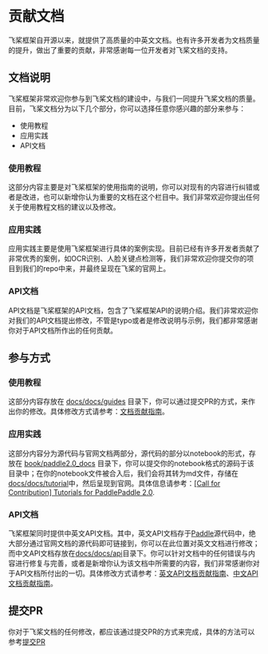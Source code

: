 # 贡献文档

飞桨框架自开源以来，就提供了高质量的中英文文档。也有许多开发者为文档质量的提升，做出了重要的贡献，非常感谢每一位开发者对飞桨文档的支持。

## 文档说明

飞桨框架非常欢迎你参与到飞桨文档的建设中，与我们一同提升飞桨文档的质量。目前，飞桨文档分为以下几个部分，你可以选择任意你感兴趣的部分来参与：

- 使用教程
- 应用实践
- API文档

### 使用教程

这部分内容主要是对飞桨框架的使用指南的说明，你可以对现有的内容进行纠错或者是改进，也可以新增你认为重要的文档在这个栏目中。我们非常欢迎你提出任何关于使用教程文档的建议以及修改。

### 应用实践

应用实践主要是使用飞桨框架进行具体的案例实现。目前已经有许多开发者贡献了非常优秀的案例，如OCR识别、人脸关键点检测等，我们非常欢迎你提交你的项目到我们的repo中来，并最终呈现在飞桨的官网上。

### API文档

API文档是飞桨框架的API文档，包含了飞桨框架API的说明介绍。我们非常欢迎你对我们的API文档提出修改，不管是typo或者是修改说明与示例，我们都非常感谢你对于API文档所作出的任何贡献。

## 参与方式

### 使用教程

这部分内容存放在 [docs/docs/guides](https://github.com/PaddlePaddle/docs/tree/develop/docs/guides) 目录下，你可以通过提交PR的方式，来作出你的修改。具体修改方式请参考：[文档贡献指南](https://github.com/PaddlePaddle/docs/wiki/%E6%96%87%E6%A1%A3%E8%B4%A1%E7%8C%AE%E6%8C%87%E5%8D%97)。

### 应用实践

这部分内容分为源代码与官网文档两部分，源代码的部分以notebook的形式，存放在 [book/paddle2.0_docs](https://github.com/PaddlePaddle/book/tree/develop/paddle2.0_docs) 目录下，你可以提交你的notebook格式的源码于该目录中；在你的notebook文件被合入后，我们会将其转为md文件，存储在[docs/docs/tutorial](https://github.com/PaddlePaddle/docs/tree/develop/docs/tutorial)中，然后呈现到官网。具体信息请参考：[[Call for Contribution] Tutorials for PaddlePaddle 2.0](https://github.com/PaddlePaddle/book/issues/905).

### API文档

飞桨框架同时提供中英文API文档。其中，英文API文档存于[Paddle](https://github.com/PaddlePaddle/Paddle/tree/develop/python/paddle)源代码中，绝大部分通过官网文档的源代码即可链接到，你可以在此位置对英文文档进行修改；而中文API文档存放在[docs/docs/api](https://github.com/PaddlePaddle/docs/tree/develop/docs/api)目录下。你可以针对文档中的任何错误与内容进行修复与完善，或者是新增你认为该文档中所需要的内容，我们非常感谢你对于API文档所付出的一切。具体修改方式请参考：[英文API文档贡献指南](https://github.com/PaddlePaddle/docs/wiki/%E8%8B%B1%E6%96%87API%E6%96%87%E6%A1%A3%E8%B4%A1%E7%8C%AE%E6%8C%87%E5%8D%97)、[中文API文档贡献指南](https://github.com/PaddlePaddle/docs/wiki/%E4%B8%AD%E6%96%87API%E6%96%87%E6%A1%A3%E8%B4%A1%E7%8C%AE%E6%8C%87%E5%8D%97)。

## 提交PR

你对于飞桨文档的任何修改，都应该通过提交PR的方式来完成，具体的方法可以参考[提交PR](https://www.paddlepaddle.org.cn/documentation/docs/zh/develop/guides/08_contribution/local_dev_guide.html)
